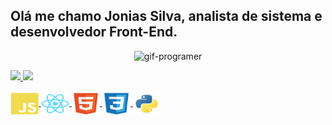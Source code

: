 ## Olá me chamo Jonias Silva, analista de sistema e desenvolvedor Front-End.




<div align="center">


 ![gif-programer](https://user-images.githubusercontent.com/89999300/233846640-bc58fcb1-40e9-4235-a1ed-9a4907861ede.gif)
 
 

</div>
 
 
 
 
<div style="display: inline_block">

 <a href="https://github.com/JonFrontEnd">
  <img height="185em" src="https://github-readme-stats.vercel.app/api?username=JonFrontEnd&show_icons=true&theme=dark&include_all_commits=true&count_private=true"/>
  <img height="185em" src="https://github-readme-stats.vercel.app/api/top-langs/?username=JonFrontEnd&layout=compact&langs_count=7&theme=dark"/>
</div>
 
 
 
 






 
 
 
<div style="display: inline_block"><br>
  <img align="center"  height="35" width="45" src="https://raw.githubusercontent.com/devicons/devicon/master/icons/javascript/javascript-plain.svg">
  <img align="center"  height="35" width="45" src="https://raw.githubusercontent.com/devicons/devicon/master/icons/react/react-original.svg">
  <img align="center" height="35" width="45" src="https://raw.githubusercontent.com/devicons/devicon/master/icons/html5/html5-original.svg">
  <img align="center"  height="35" width="45" src="https://raw.githubusercontent.com/devicons/devicon/master/icons/css3/css3-original.svg">
  <img align="center"  height="35" width="44" src="https://raw.githubusercontent.com/devicons/devicon/master/icons/python/python-original.svg">

</div

